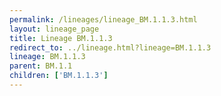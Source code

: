 ```yaml
---
permalink: /lineages/lineage_BM.1.1.3.html
layout: lineage_page
title: Lineage BM.1.1.3
redirect_to: ../lineage.html?lineage=BM.1.1.3
lineage: BM.1.1.3
parent: BM.1.1
children: ['BM.1.1.3']
---
```

